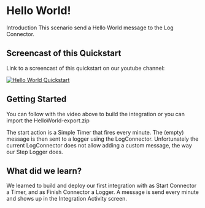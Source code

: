 # Hello World!

Introduction
This scenario send a Hello World message to the Log Connector. 

## Screencast of this Quickstart

Link to a screencast of this quickstart on our youtube channel:

[![Hello World Quickstart](https://i9.ytimg.com/vi/Z81TyyvBxy0/mq2.jpg?sqp=CKDbnN4F&rs=AOn4CLB01kIRWNcyX4o_14AdCLuVsKb2SQ)](https://youtu.be/Z81TyyvBxy0)


## Getting Started

You can follow with the video above to build the integration or you can import the HelloWorld-export.zip

The start action is a Simple Timer that fires every minute. The (empty) message is then sent to a logger using the LogConnector. Unfortunately the current LogConnector does not allow adding a custom message, the way our Step Logger does.

## What did we learn?

We learned to build and deploy our first integration with as Start Connector a Timer, and as Finish Connector a Logger. A message is send every minute and shows up in the Integration Activity screen.
